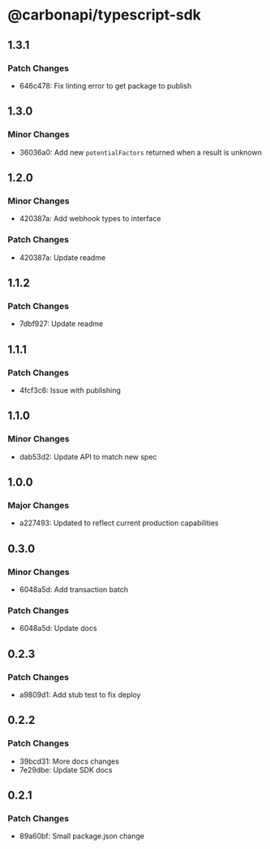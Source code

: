 # @carbonapi/typescript-sdk

## 1.3.1

### Patch Changes

- 646c478: Fix linting error to get package to publish

## 1.3.0

### Minor Changes

- 36036a0: Add new `potentialFactors` returned when a result is unknown

## 1.2.0

### Minor Changes

- 420387a: Add webhook types to interface

### Patch Changes

- 420387a: Update readme

## 1.1.2

### Patch Changes

- 7dbf927: Update readme

## 1.1.1

### Patch Changes

- 4fcf3c6: Issue with publishing

## 1.1.0

### Minor Changes

- dab53d2: Update API to match new spec

## 1.0.0

### Major Changes

- a227493: Updated to reflect current production capabilities

## 0.3.0

### Minor Changes

- 6048a5d: Add transaction batch

### Patch Changes

- 6048a5d: Update docs

## 0.2.3

### Patch Changes

- a9809d1: Add stub test to fix deploy

## 0.2.2

### Patch Changes

- 39bcd31: More docs changes
- 7e29dbe: Update SDK docs

## 0.2.1

### Patch Changes

- 89a60bf: Small package.json change
